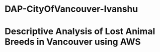 # DAP-CityOfVancouver-Ivanshu
<h1>Descriptive Analysis of Lost Animal Breeds in Vancouver using AWS</h1>
